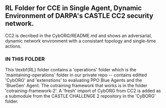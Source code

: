 ## RL Folder for CCE in Single Agent, Dynamic Environment of DARPA's CASTLE CC2 security network.


CC2 is decribed in the CybORG/README.md and shows an adversarial, dynamic network environment with a consistant topology and single-time actions. 


### IN THIS FOLDER

This \texbf{RL} folder contains a 'operations' folder which is the 'maintaining-operations' folder in our private repo -- contains editted 'CybORG' and 'extenstions' to evaluating PPO Blue Agents and the 'BlueGen' Agent. The cotraining framework that works is in the folder 'cotraining-framework-2'. A 'fresh' import of CybORG from CC2 is added as a submodule from the CASTLE CHALLENGE 2 repository in the 'CyBORG' folder.

